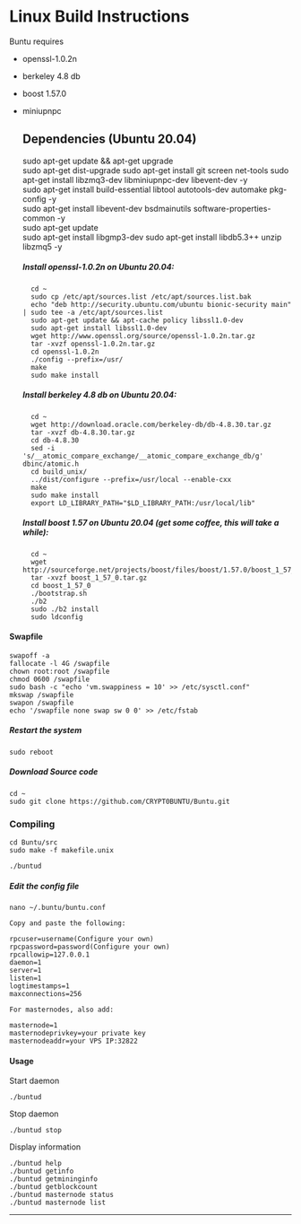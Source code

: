 # Linux Build Instructions
Buntu requires
* openssl-1.0.2n
* berkeley 4.8 db
* boost 1.57.0
* miniupnpc

  ## Dependencies (Ubuntu 20.04)

    sudo apt-get update && apt-get upgrade  
    sudo apt-get dist-upgrade
    sudo apt-get install git screen net-tools
    sudo apt-get install libzmq3-dev libminiupnpc-dev libevent-dev -y  
    sudo apt-get install build-essential libtool autotools-dev automake pkg-config -y  
    sudo apt-get install libevent-dev bsdmainutils software-properties-common -y   
    sudo apt-get update  
    sudo apt-get install libgmp3-dev
    sudo apt-get install libdb5.3++ unzip libzmq5 -y

    ##### Install openssl-1.0.2n on Ubuntu 20.04:
		cd ~
		sudo cp /etc/apt/sources.list /etc/apt/sources.list.bak
		echo "deb http://security.ubuntu.com/ubuntu bionic-security main" | sudo tee -a /etc/apt/sources.list
		sudo apt-get update && apt-cache policy libssl1.0-dev
		sudo apt-get install libssl1.0-dev
		wget http://www.openssl.org/source/openssl-1.0.2n.tar.gz
		tar -xvzf openssl-1.0.2n.tar.gz
		cd openssl-1.0.2n
		./config --prefix=/usr/
		make
		sudo make install
	  
	##### Install berkeley 4.8 db on Ubuntu 20.04:
		cd ~
		wget http://download.oracle.com/berkeley-db/db-4.8.30.tar.gz
		tar -xvzf db-4.8.30.tar.gz
		cd db-4.8.30
		sed -i 's/__atomic_compare_exchange/__atomic_compare_exchange_db/g' dbinc/atomic.h
		cd build_unix/
		../dist/configure --prefix=/usr/local --enable-cxx
		make
		sudo make install
		export LD_LIBRARY_PATH="$LD_LIBRARY_PATH:/usr/local/lib"
		
	##### Install boost 1.57 on Ubuntu 20.04 (get some coffee, this will take a while):
		cd ~
		wget http://sourceforge.net/projects/boost/files/boost/1.57.0/boost_1_57_0.tar.gz
		tar -xvzf boost_1_57_0.tar.gz
		cd boost_1_57_0
		./bootstrap.sh
		./b2
		sudo ./b2 install
		sudo ldconfig
	      
#### Swapfile
	swapoff -a
    fallocate -l 4G /swapfile  
    chown root:root /swapfile  
    chmod 0600 /swapfile  
    sudo bash -c "echo 'vm.swappiness = 10' >> /etc/sysctl.conf"  
    mkswap /swapfile  
    swapon /swapfile    
    echo '/swapfile none swap sw 0 0' >> /etc/fstab

#####  Restart the system
    sudo reboot

#####  Download Source code
	cd ~
    sudo git clone https://github.com/CRYPT0BUNTU/Buntu.git

### Compiling  
    cd Buntu/src
    sudo make -f makefile.unix

	./buntud

##### Edit the config file  
    nano ~/.buntu/buntu.conf  

	Copy and paste the following:
	
	rpcuser=username(Configure your own)  
	rpcpassword=password(Configure your own)  
	rpcallowip=127.0.0.1  
	daemon=1  
	server=1  
	listen=1  
	logtimestamps=1  
	maxconnections=256  

	For masternodes, also add:

	masternode=1  
	masternodeprivkey=your private key
	masternodeaddr=your VPS IP:32822

#### Usage  
Start daemon

	./buntud  

Stop daemon

	./buntud stop  

Display information  

	./buntud help
	./buntud getinfo  
	./buntud getmininginfo  
	./buntud getblockcount  
	./buntud masternode status  
	./buntud masternode list  
___
